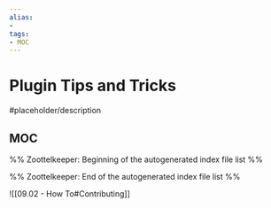 ```yaml
---
alias:
- 
tags:
- MOC
---
```


# Plugin Tips and Tricks

#placeholder/description 

## MOC

%% Zoottelkeeper: Beginning of the autogenerated index file list  %%

%% Zoottelkeeper: End of the autogenerated index file list  %%

![[09.02 - How To#Contributing]]